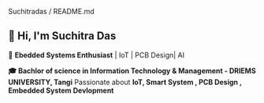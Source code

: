 Suchitradas / README.md

  👋 Hi, I'm Suchitra Das
---------------------------------------------------------------------------------
🚀 **Ebedded Systems Enthusiast** | IoT | PCB Design| AI

**🎓 Bachlor of science in Information Technology & Management - DRIEMS UNIVERSITY, Tangi**
Passionate about **IoT, Smart System , PCB Design , Embedded System Devlopment**
